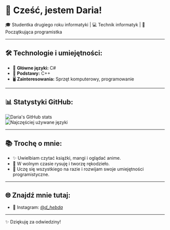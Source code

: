 # 👋 Cześć, jestem Daria!  
🎓 Studentka drugiego roku informatyki | 💻 Technik informatyk | 🌱 Początkująca programistka  

---

## 🛠️ Technologie i umiejętności:  
- 🌟 **Główne języki:** C#  
- 📘 **Podstawy:** C++  
- 🖥️ **Zainteresowania:** Sprzęt komputerowy, programowanie  

---

## 📊 Statystyki GitHub:  
![Daria's GitHub stats](https://github-readme-stats.vercel.app/api?username=twoj-username&show_icons=true&theme=blueberry)  
![Najczęściej używane języki](https://github-readme-stats.vercel.app/api/top-langs/?username=twoj-username&layout=compact&theme=blueberry)  

---

## 📚 Trochę o mnie:  
- ✨ Uwielbiam czytać książki, mangi i oglądać anime.  
- 🎨 W wolnym czasie rysuję i tworzę rękodzieło.  
- 🌱 Uczę się wszystkiego na razie i rozwijam swoje umiejętności programistyczne.  

---

## 🌐 Znajdź mnie tutaj:  
- 📸 Instagram: [@_d_hebda_](https://www.instagram.com/_d_hebda_/)  

---

✨ Dziękuję za odwiedziny!  
